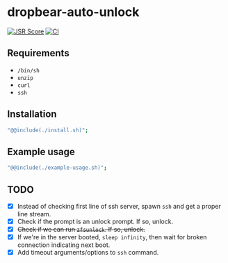# dropbear-auto-unlock

[![JSR Score](https://jsr.io/badges/@hugojosefson/dropbear-auto-unlock/score)](https://jsr.io/@hugojosefson/dropbear-auto-unlock)
[![CI](https://github.com/hugojosefson/dropbear-auto-unlock/actions/workflows/deno.yaml/badge.svg)](https://github.com/hugojosefson/dropbear-auto-unlock/actions/workflows/deno.yaml)

## Requirements

- `/bin/sh`
- `unzip`
- `curl`
- `ssh`

## Installation

```sh
"@@include(./install.sh)";
```

## Example usage

```sh
"@@include(./example-usage.sh)";
```

## TODO

- [x] Instead of checking first line of ssh server, spawn `ssh` and get a proper
      line stream.
- [x] Check if the prompt is an unlock prompt. If so, unlock.
- [x] ~~Check if we can run `zfsunlock`. If so, unlock.~~
- [x] If we're in the server booted, `sleep infinity`, then wait for broken
      connection indicating next boot.
- [x] Add timeout arguments/options to `ssh` command.
